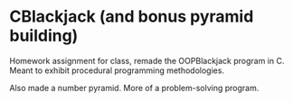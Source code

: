 # CBlackjack (and bonus pyramid building)

Homework assignment for class, remade the OOPBlackjack program in C. Meant to exhibit procedural programming methodologies.

Also made a number pyramid. More of a problem-solving program.



